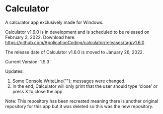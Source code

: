 # Calculator
A calculator app exclusively made for Windows.

Calculator v1.6.0 is in development and is scheduled to be released on February 2, 2022.
Download here: https://github.com/ApplicationCoding/calculator/releases/tag/v1.6.0

The release date of Calculator v1.6.0 is moved to January 26, 2022.

Current Version: 1.5.3

Updates:
1. Some Console.WriteLine(""); messages were changed.
2. In the end, Calculator will only print that the user should type 'close' or press X to close the app.

Note: This repository has been recreated meaning there is another original repository for this app but it was deleted so this was the new repository.
